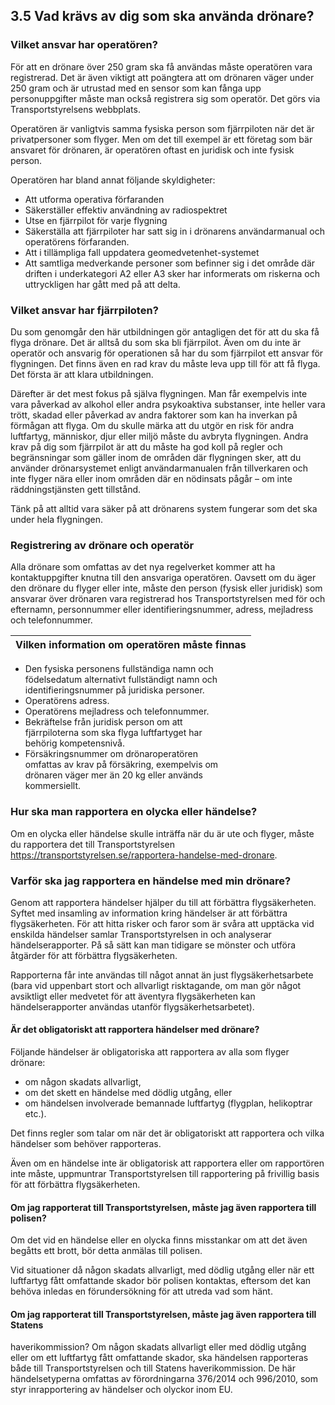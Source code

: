 ## 3.5 Vad krävs av dig som ska använda drönare?
### Vilket ansvar har operatören?
För att en drönare över 250 gram ska få användas måste operatören vara registrerad. Det är
även viktigt att poängtera att om drönaren väger under 250 gram och är utrustad med en
sensor som kan fånga upp personuppgifter måste man också registrera sig som operatör. Det
görs via Transportstyrelsens webbplats.

Operatören är vanligtvis samma fysiska person som fjärrpiloten när det är privatpersoner
som flyger. Men om det till exempel är ett företag som bär ansvaret för drönaren, är
operatören oftast en juridisk och inte fysisk person.

Operatören har bland annat följande skyldigheter:
* Att utforma operativa förfaranden
* Säkerställer effektiv användning av radiospektret
* Utse en fjärrpilot för varje flygning
* Säkerställa att fjärrpiloter har satt sig in i drönarens användarmanual och operatörens
förfaranden.
* Att i tillämpliga fall uppdatera geomedvetenhet-systemet
* Att samtliga medverkande personer som befinner sig i det område där driften i
underkategori A2 eller A3 sker har informerats om riskerna och uttryckligen har gått
med på att delta.

### Vilket ansvar har fjärrpiloten?
Du som genomgår den här utbildningen gör antagligen det för att du ska få flyga drönare. Det
är alltså du som ska bli fjärrpilot. Även om du inte är operatör och ansvarig för operationen så
har du som fjärrpilot ett ansvar för flygningen. Det finns även en rad krav du måste leva upp
till för att få flyga. Det första är att klara utbildningen.

Därefter är det mest fokus på själva flygningen. Man får exempelvis inte vara påverkad av
alkohol eller andra psykoaktiva substanser, inte heller vara trött, skadad eller påverkad av
andra faktorer som kan ha inverkan på förmågan att flyga. Om du skulle märka att du utgör
en risk för andra luftfartyg, människor, djur eller miljö måste du avbryta flygningen.
Andra krav på dig som fjärrpilot är att du måste ha god koll på regler och begränsningar som
gäller inom de områden där flygningen sker, att du använder drönarsystemet enligt
användarmanualen från tillverkaren och inte flyger nära eller inom områden där en nödinsats
pågår – om inte räddningstjänsten gett tillstånd.

Tänk på att alltid vara säker på att drönarens system fungerar som det ska under hela
flygningen.

### Registrering av drönare och operatör
Alla drönare som omfattas av det nya regelverket kommer att ha kontaktuppgifter knutna till
den ansvariga operatören. Oavsett om du äger den drönare du flyger eller inte,
måste den person (fysisk eller juridisk) som ansvarar över drönaren vara registrerad hos
Transportstyrelsen med för och efternamn, personnummer eller identifieringsnummer,
adress, mejladress och telefonnummer.

| Vilken information om operatören måste finnas |
|---|
* Den fysiska personens fullständiga namn och  
födelsedatum alternativt fullständigt namn och  
identifieringsnummer på juridiska personer.
* Operatörens adress.
* Operatörens mejladress och telefonnummer.
* Bekräftelse från juridisk person om att  
fjärrpiloterna som ska flyga luftfartyget har  
behörig kompetensnivå.
* Försäkringsnummer om drönaroperatören  
omfattas av krav på försäkring, exempelvis om  
drönaren väger mer än 20 kg eller används  
kommersiellt.

### Hur ska man rapportera en olycka eller händelse?
Om en olycka eller händelse skulle inträffa när du är ute och flyger, måste du rapportera det
till Transportstyrelsen https://transportstyrelsen.se/rapportera-handelse-med-dronare.

### Varför ska jag rapportera en händelse med min drönare?
Genom att rapportera händelser hjälper du till att förbättra flygsäkerheten.
Syftet med insamling av information kring händelser är att förbättra flygsäkerheten.
För att hitta risker och faror som är svåra att upptäcka vid enskilda händelser samlar
Transportstyrelsen in och analyserar händelserapporter. På så sätt kan man tidigare se
mönster och utföra åtgärder för att förbättra flygsäkerheten.

Rapporterna får inte användas till något annat än just flygsäkerhetsarbete (bara vid
uppenbart stort och allvarligt risktagande, om man gör något avsiktligt eller medvetet för att
äventyra flygsäkerheten kan händelserapporter användas utanför flygsäkerhetsarbetet).

#### Är det obligatoriskt att rapportera händelser med drönare?
Följande händelser är obligatoriska att rapportera av alla som flyger drönare:
* om någon skadats allvarligt,
* om det skett en händelse med dödlig utgång, eller
* om händelsen involverade bemannade luftfartyg (flygplan, helikoptrar etc.).

Det finns regler som talar om när det är obligatoriskt att rapportera och vilka händelser som
behöver rapporteras.

Även om en händelse inte är obligatorisk att rapportera eller om rapportören inte måste,
uppmuntrar Transportstyrelsen till rapportering på frivillig basis för att förbättra
flygsäkerheten.

#### Om jag rapporterat till Transportstyrelsen, måste jag även rapportera till polisen?
Om det vid en händelse eller en olycka finns misstankar om att det även begåtts ett brott, bör
detta anmälas till polisen.

Vid situationer då någon skadats allvarligt, med dödlig utgång eller när ett luftfartyg fått
omfattande skador bör polisen kontaktas, eftersom det kan behöva inledas en
förundersökning för att utreda vad som hänt.

#### Om jag rapporterat till Transportstyrelsen, måste jag även rapportera till Statens
haverikommission?
Om någon skadats allvarligt eller med dödlig utgång eller om ett luftfartyg fått omfattande
skador, ska händelsen rapporteras både till Transportstyrelsen och till Statens
haverikommission. De här händelsetyperna omfattas av förordningarna 376/2014 och
996/2010, som styr inrapportering av händelser och olyckor inom EU.